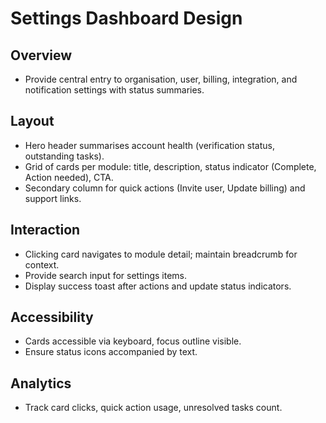 # Settings Dashboard Design

## Overview
- Provide central entry to organisation, user, billing, integration, and notification settings with status summaries.

## Layout
- Hero header summarises account health (verification status, outstanding tasks).
- Grid of cards per module: title, description, status indicator (Complete, Action needed), CTA.
- Secondary column for quick actions (Invite user, Update billing) and support links.

## Interaction
- Clicking card navigates to module detail; maintain breadcrumb for context.
- Provide search input for settings items.
- Display success toast after actions and update status indicators.

## Accessibility
- Cards accessible via keyboard, focus outline visible.
- Ensure status icons accompanied by text.

## Analytics
- Track card clicks, quick action usage, unresolved tasks count.
